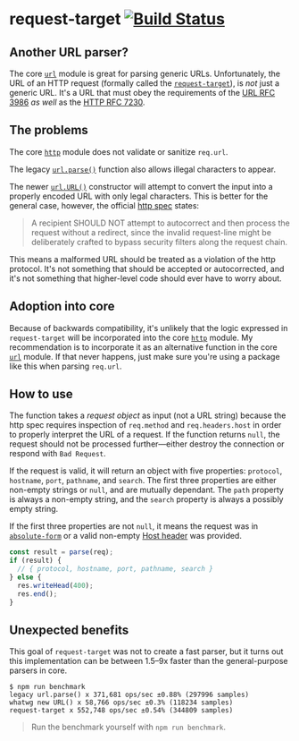 # request-target [![Build Status](https://travis-ci.org/JoshuaWise/request-target.svg?branch=master)](https://travis-ci.org/JoshuaWise/request-target)

## Another URL parser?

The core [`url`](https://nodejs.org/api/url.html) module is great for parsing generic URLs. Unfortunately, the URL of an HTTP request (formally called the [`request-target`](https://tools.ietf.org/html/rfc7230#section-5.3)), is *not* just a generic URL. It's a URL that must obey the requirements of the [URL RFC 3986](https://tools.ietf.org/html/rfc3986) *as well* as the [HTTP RFC 7230](https://tools.ietf.org/html/rfc7230).

## The problems

The core [`http`](https://nodejs.org/api/http.html) module does not validate or sanitize `req.url`.

The legacy [`url.parse()`](https://nodejs.org/api/url.html#url_legacy_url_api) function also allows illegal characters to appear.

The newer [`url.URL()`](https://nodejs.org/api/url.html#url_class_url) constructor will attempt to convert the input into a properly encoded URL with only legal characters. This is better for the general case, however, the official [http spec](https://tools.ietf.org/html/rfc7230#section-3.1.1) states:
> A recipient SHOULD NOT attempt to autocorrect and then process the request without a redirect, since the invalid request-line might be deliberately crafted to bypass security filters along the request chain.

This means a malformed URL should be treated as a violation of the http protocol. It's not something that should be accepted or autocorrected, and it's not something that higher-level code should ever have to worry about.

## Adoption into core

Because of backwards compatibility, it's unlikely that the logic expressed in `request-target` will be incorporated into the core [`http`](https://nodejs.org/api/http.html) module. My recommendation is to incorporate it as an alternative function in the core [`url`](https://nodejs.org/api/url.html) module. If that never happens, just make sure you're using a package like this when parsing `req.url`.

## How to use

The function takes a *request object* as input (not a URL string) because the http spec requires inspection of `req.method` and `req.headers.host` in order to properly interpret the URL of a request. If the function returns `null`, the request should not be processed further—either destroy the connection or respond with `Bad Request`.

If the request is valid, it will return an object with five properties: `protocol`, `hostname`, `port`, `pathname`, and `search`. The first three properties are either non-empty strings or `null`, and are mutually dependant. The `path` property is always a non-empty string, and the `search` property is always a possibly empty string.

If the first three properties are not `null`, it means the request was in [`absolute-form`](https://tools.ietf.org/html/rfc7230#section-5.3.2) or a valid non-empty [Host header](https://tools.ietf.org/html/rfc7230#section-5.4) was provided.

```js
const result = parse(req);
if (result) {
  // { protocol, hostname, port, pathname, search }
} else {
  res.writeHead(400);
  res.end();
}
```

## Unexpected benefits

This goal of `request-target` was not to create a fast parser, but it turns out this implementation can be between 1.5–9x faster than the general-purpose parsers in core.

```
$ npm run benchmark
legacy url.parse() x 371,681 ops/sec ±0.88% (297996 samples)
whatwg new URL() x 58,766 ops/sec ±0.3% (118234 samples)
request-target x 552,748 ops/sec ±0.54% (344809 samples)
```

> Run the benchmark yourself with `npm run benchmark`.
